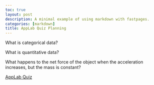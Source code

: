 ```yaml
---
toc: true
layout: post
description: A minimal example of using markdown with fastpages.
categories: [markdown]
title: AppLab Quiz Planning
---
```

What is categorical data?

What is quantitative data?

What happens to the net force of the object when the acceleration increases, but the mass is constant?

[AppLab Quiz](https://studio.code.org/projects/applab/0GajejrIcQnZEY_5WX8TrwFF4vNIg-7P6ApgFWzN3w0)